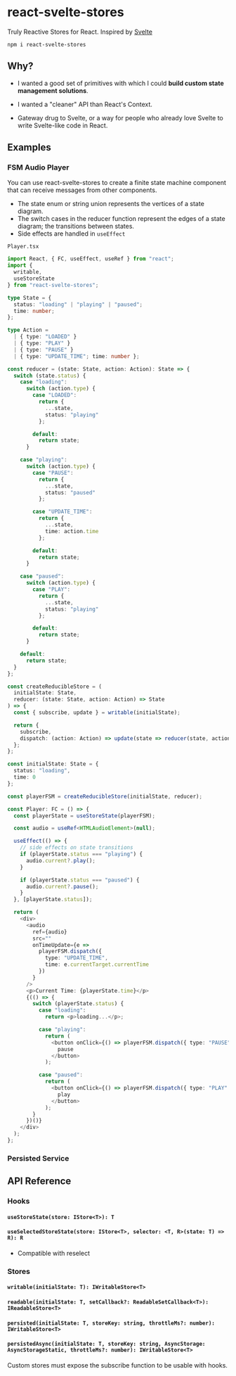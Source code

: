 # react-svelte-stores

Truly Reactive Stores for React.
Inspired by [Svelte](https://svelte.dev/tutorial/writable-stores)

`npm i react-svelte-stores`

## Why?

- I wanted a good set of primitives with which I could __build custom state management solutions__.

- I wanted a "cleaner" API than React's Context. 

- Gateway drug to Svelte, or a way for people who already love Svelte to write Svelte-like code in React.

## Examples

### FSM Audio Player

You can use react-svelte-stores to create a finite state machine component that can receive messages from other components.

- The state enum or string union represents the vertices of a state diagram.
- The switch cases in the reducer function represent the edges of a state diagram; the transitions between states.
- Side effects are handled in `useEffect` 

`Player.tsx`
```typescript
import React, { FC, useEffect, useRef } from "react";
import {
  writable,
  useStoreState
} from "react-svelte-stores";

type State = {
  status: "loading" | "playing" | "paused";
  time: number;
};

type Action =
  | { type: "LOADED" }
  | { type: "PLAY" }
  | { type: "PAUSE" }
  | { type: "UPDATE_TIME"; time: number };

const reducer = (state: State, action: Action): State => {
  switch (state.status) {
    case "loading":
      switch (action.type) {
        case "LOADED":
          return {
            ...state,
            status: "playing"
          };

        default:
          return state;
      }

    case "playing":
      switch (action.type) {
        case "PAUSE":
          return {
            ...state,
            status: "paused"
          };

        case "UPDATE_TIME":
          return {
            ...state,
            time: action.time
          };

        default:
          return state;
      }

    case "paused":
      switch (action.type) {
        case "PLAY":
          return {
            ...state,
            status: "playing"
          };

        default:
          return state;
      }

    default:
      return state;
  }
};

const createReducibleStore = (
  initialState: State,
  reducer: (state: State, action: Action) => State
) => {
  const { subscribe, update } = writable(initialState);

  return {
    subscribe,
    dispatch: (action: Action) => update(state => reducer(state, action))
  };
};

const initialState: State = {
  status: "loading",
  time: 0
};

const playerFSM = createReducibleStore(initialState, reducer);

const Player: FC = () => {
  const playerState = useStoreState(playerFSM);

  const audio = useRef<HTMLAudioElement>(null);

  useEffect(() => {
    // side effects on state transitions
    if (playerState.status === "playing") {
      audio.current?.play();
    }

    if (playerState.status === "paused") {
      audio.current?.pause();
    }
  }, [playerState.status]);

  return (
    <div>
      <audio
        ref={audio}
        src=""
        onTimeUpdate={e =>
          playerFSM.dispatch({
            type: "UPDATE_TIME",
            time: e.currentTarget.currentTime
          })
        }
      />
      <p>Current Time: {playerState.time}</p>
      {(() => {
        switch (playerState.status) {
          case "loading":
            return <p>loading...</p>;

          case "playing":
            return (
              <button onClick={() => playerFSM.dispatch({ type: "PAUSE" })}>
                pause
              </button>
            );

          case "paused":
            return (
              <button onClick={() => playerFSM.dispatch({ type: "PLAY" })}>
                play
              </button>
            );
        }
      })()}
    </div>
  );
};

```

### Persisted Service


## API Reference

### Hooks

#### `useStoreState(store: IStore<T>): T`

#### `useSelectedStoreState(store: IStore<T>, selector: <T, R>(state: T) => R): R`

* Compatible with reselect

### Stores

#### `writable(initialState: T): IWritableStore<T>`

#### `readable(initialState: T, setCallback?: ReadableSetCallback<T>): IReadableStore<T>`

#### `persisted(initialState: T, storeKey: string, throttleMs?: number): IWritableStore<T>`

#### `persistedAsync(initialState: T, storeKey: string, AsyncStorage: AsyncStorageStatic, throttleMs?: number): IWritableStore<T>`

Custom stores must expose the subscribe function to be usable with hooks.
